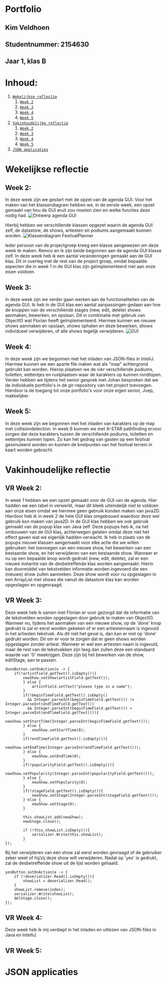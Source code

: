 # Portfolio
## Kim Veldhoen 
## Studentnummer: 2154630
## Jaar 1, klas B

# Inhoud:
1. [`Wekelijkse reflectie`](#wekelijkse-reflectie)
    1. [`Week 2`](##Week-2:)
    2. [`Week 3`](##Week-3:)
    3. [`Week 4`](##Week-4:)
    4. [`Week 5`](##Week-5:)
2. [`Vakinhoudelijke reflectie`](#vakinhoudelijke-reflectie)
     1. [`Week 2`](##VR-Week-2:)
     2. [`Week 3`](##vr-week-3:)
     3. [`Week 4`](##vr-week-4:)
     4. [`Week 5`](##vr-week-5:)
3. [`JSON applicaties`](#json-applicaties)


# Wekelijkse reflectie 
## Week 2:
In deze week zijn we gestart met de opzet van de agenda GUI. Voor het maken van het klassendiagram hebben we, in de eerste week, een opzet gemaakt van hou de GUI eruit zou moeten zien en welke functies deze nodig had.
![Ontwerp agenda GUI](handleiding.png)

Hierbij hebben we verschillende klassen opgezet waarin de agenda GUI zelf, de datastore, de shows, artiesten en podiums aangemaakt kunnen worden.
![Klassendiagram FestivalPlanner](FestivalAgenda.jpg)

Ieder persoon van de projectgroep kreeg een klasse aangewezen om deze week te maken. Remco en ik zijn beide begonnen aan de agenda GUI klasse zelf.
In deze week heb ik een aantal veranderingen gemaakt aan de GUI klas. Dit in overleg met de rest van de project groep, omdat bepaalde aspecten die in week 1 in de GUI klas zijn geïmplementeerd niet aan onze eisen voldoen. 

## Week 3:
In deze week zijn we verder gaan werken aan de functionaliteiten van de agenda GUI.
Ik heb in de GUI klas een aantal aanpassingen gedaan aan hoe de knoppen van de verschillende stages (new, edit, delete) shows aanmaken, bewerken, en opslaan.
Dit in combinatie met gebruik van ObjectIO wat Florian heeft geïmplementeerd. Hiermee kunnen we nieuwe shows aanmaken en opslaan, shows ophalen en deze bewerken, shows individueel verwijderen, of alle shows tegelijk verwijderen.
![GUI](agendaGUI.png)

## Week 4:
In deze week zijn we begonnen met het inladen van JSON-files in InteliJ. Hiermee kunnen we een aparte file maken wat als "map" achtergrond gebruikt kan worden.
Hierop plaatsen we de vier verschillende podiums, toiletten, eettentjes en rustplaatsen waar de karakters op kunnen rondlopen.
Verder hebben we tijdens het senior gesprek met Johan besproken dat we de individuele portfolio's in de gir-repository van het project toevoegen. Hierdoor is de toegang tot onze portfolio's voor onze eigen senior, Joep, makkelijker.

## Week 5:
In deze week zijn we begonnen met het inladen van karakters op de map met collisiondetection. In week 6 kunnen we met A-STAR pathfinding ervoor zorgen dat deze karakters tussen de verschillende podiums, toiletten en eettentjes kunnen lopen.
Zo kan het gedrag van gasten op een festival gesimuleerd worden en kunnen de knelpunten van het festival terrein in kaart worden gebracht.

# Vakinhoudelijke reflectie 
## VR Week 2:
In week 1 hebben we een opzet gemaakt voor de GUI van de agenda. Hier hadden we een tabel in verwerkt, maar dit bleek uiteindelijk niet te voldoen aan onze eisen omdat we hiermee geen gebruik konden maken van java2D.
Hierdoor heb ik in week 2 de hele GUI klas omgebouwd waardoor deze wel gebruik kon maken van java2D.
In de GUI klas hebben we ook gebruik gemaakt van de popup klas van Java zelf. Deze popups heb ik, na het ombouwen van de GUI klas, achterwegen gelaten omdat deze niet het effect gaven wat we eigenlijk hadden verwacht.
Ik heb in plaats van de popups nieuwe klassen aangemaakt voor elke actie die we willen gebruiken: het toevoegen van een nieuwe show, het bewerken van een bestaande show, en het verwijderen van een bestaande show.
Wanneer er nu op een bepaalde knop wordt gedrukt (new, edit, delete), zal er een nieuwe instantie van de desbetreffende klas worden aangemaakt.
Hierin kan doormiddel van tekstvelden informatie worden ingevoerd die een (nieuwe) show zullen aanmeken.
Deze show wordt voor nu opgeslagen in een ArrayList met shows die vanuit de datastore klas kan worden opgeslagen en opgevraagd.

## VR Week 3:
Deze week heb ik samen met Florian er voor gezorgd dat de informatie van de tekstvelden worden opgeslagen door gebruik te maken van ObjectIO.
Wanneer nu, tijdens het aanmaken van een nieuwe show, op de 'done' knop gedrukt is zal er eerst worden gekeken of er een artiestennaam is ingevuld in het artiesten tekstvak.
Als dit niet het geval is, dan kan er niet op 'done' gedrukt worden. Dit om er voor te zorgen dat er geen shows worden opgeslagen zonder artiest.
Wanneer er wel een artiesten naam is ingevuld, maar de rest van de tekstvakken zijn leeg dan zullen deze een standaard waarde van '0' meekrijgen. Deze zijn bij het bewerken van de show, editStage, aan te passen.

    doneButton.setOnAction(e -> {
        if(!artistField.getText().isEmpty()){
            newShow.setShow(artistField.getText());
            } else {
                artistField.setText("please type in a name");
            }
            if(!beginTimeField.getText().isEmpty()
              && Integer.parseInt(beginTimeField.getText()) != Integer.parseInt(endTimeField.getText())
              && Integer.parseInt(beginTimeField.getText()) < Integer.parseInt(endTimeField.getText())){
                newShow.setStartTime(Integer.parseInt(beginTimeField.getText()));
            } else {
                newShow.setStartTime(0);
            }
            if(!endTimeField.getText().isEmpty()){
                newShow.setEndTime(Integer.parseInt(endTimeField.getText()));
            } else {
                newShow.setEndTime(0);
            }
            if(!popularityField.getText().isEmpty()){
                newShow.setPopularity(Integer.parseInt(popularityField.getText()));
            } else {
                newShow.setPopularity(0);
            }
            if(!stageField.getText().isEmpty()){
                newShow.setStage(Integer.parseInt(stageField.getText()));
            } else {
                newShow.setStage(0);
            }
            
            this.showList.add(newShow);
            newStage.close();
                 
            if (!this.showList.isEmpty()){
                serializer.Write(this.showList);
            }
    });

Bij het verwijderen van een show zal eerst worden gevraagd of de gebruiker zeker weet of hij/zij deze show wilt verwijderen. Nadat op 'yes' is gedrukt, zal de desbetreffende show uit de lijst worden gehaald.
     
    yesButton.setOnAction(e -> {
        if (!deserializer.Read().isEmpty()){
            showList = deserializer.Read();
        }
        showList.remove(index);
        serializer.Write(showList);
        delStage.close();
    }); 
    
## VR Week 4:
Deze week heb ik mij verdiept in het inladen en uitlezen van JSON-files in Java en IntelliJ.

## VR Week 5:

# JSON applicaties